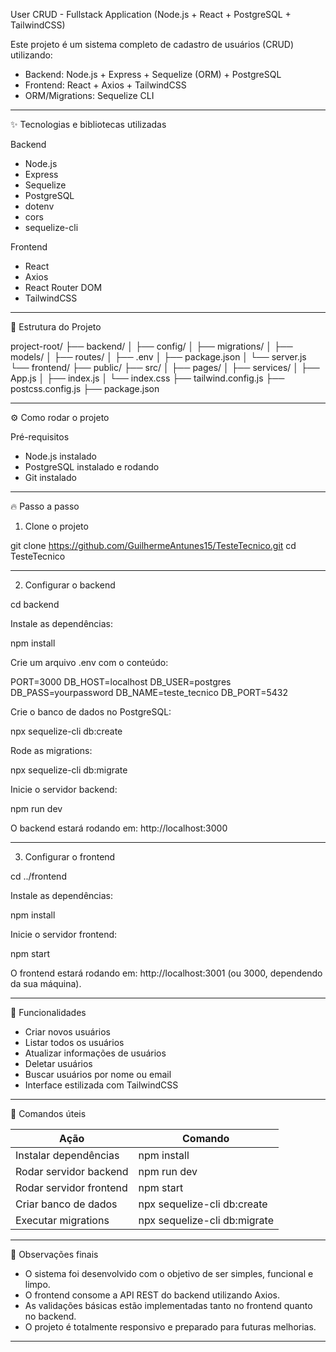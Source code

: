 
User CRUD - Fullstack Application (Node.js + React + PostgreSQL + TailwindCSS)

Este projeto é um sistema completo de cadastro de usuários (CRUD) utilizando:

- Backend: Node.js + Express + Sequelize (ORM) + PostgreSQL
- Frontend: React + Axios + TailwindCSS
- ORM/Migrations: Sequelize CLI

---

✨ Tecnologias e bibliotecas utilizadas

Backend
- Node.js
- Express
- Sequelize
- PostgreSQL
- dotenv
- cors
- sequelize-cli

Frontend
- React
- Axios
- React Router DOM
- TailwindCSS

---

📁 Estrutura do Projeto

project-root/
├── backend/
│   ├── config/
│   ├── migrations/
│   ├── models/
│   ├── routes/
│   ├── .env
│   ├── package.json
│   └── server.js
└── frontend/
    ├── public/
    ├── src/
    │   ├── pages/
    │   ├── services/
    │   ├── App.js
    │   ├── index.js
    │   └── index.css
    ├── tailwind.config.js
    ├── postcss.config.js
    ├── package.json

---

⚙️ Como rodar o projeto

Pré-requisitos

- Node.js instalado
- PostgreSQL instalado e rodando
- Git instalado

---

🔥 Passo a passo

1. Clone o projeto

git clone https://github.com/GuilhermeAntunes15/TesteTecnico.git
cd TesteTecnico

---

2. Configurar o backend

cd backend

Instale as dependências:

npm install

Crie um arquivo .env com o conteúdo:

PORT=3000
DB_HOST=localhost
DB_USER=postgres
DB_PASS=yourpassword
DB_NAME=teste_tecnico
DB_PORT=5432

Crie o banco de dados no PostgreSQL:

npx sequelize-cli db:create

Rode as migrations:

npx sequelize-cli db:migrate

Inicie o servidor backend:

npm run dev

O backend estará rodando em: http://localhost:3000

---

3. Configurar o frontend

cd ../frontend

Instale as dependências:

npm install

Inicie o servidor frontend:

npm start

O frontend estará rodando em: http://localhost:3001 (ou 3000, dependendo da sua máquina).

---

🎯 Funcionalidades

- Criar novos usuários
- Listar todos os usuários
- Atualizar informações de usuários
- Deletar usuários
- Buscar usuários por nome ou email
- Interface estilizada com TailwindCSS

---

🧹 Comandos úteis

| Ação                       | Comando                          |
| --------------------------- | -------------------------------- |
| Instalar dependências       | npm install                     |
| Rodar servidor backend      | npm run dev                     |
| Rodar servidor frontend     | npm start                       |
| Criar banco de dados        | npx sequelize-cli db:create     |
| Executar migrations         | npx sequelize-cli db:migrate    |

---

📜 Observações finais

- O sistema foi desenvolvido com o objetivo de ser simples, funcional e limpo.
- O frontend consome a API REST do backend utilizando Axios.
- As validações básicas estão implementadas tanto no frontend quanto no backend.
- O projeto é totalmente responsivo e preparado para futuras melhorias.

---

